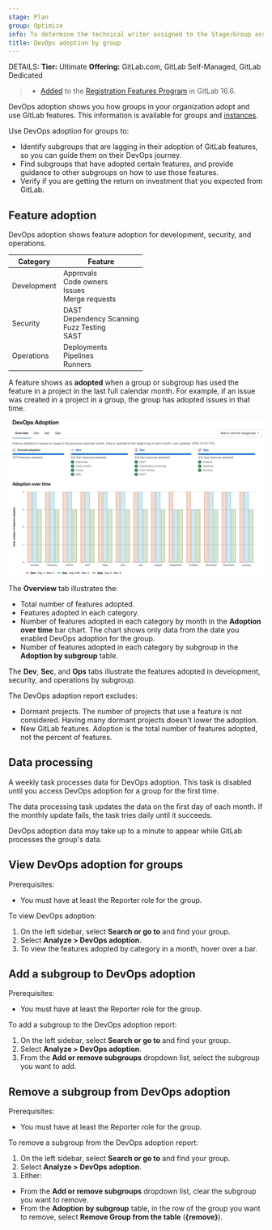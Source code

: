 ```yaml
---
stage: Plan
group: Optimize
info: To determine the technical writer assigned to the Stage/Group associated with this page, see https://handbook.gitlab.com/handbook/product/ux/technical-writing/#assignments
title: DevOps adoption by group
---
```


DETAILS:
**Tier:** Ultimate
**Offering:** GitLab.com, GitLab Self-Managed, GitLab Dedicated

> - [Added](https://gitlab.com/gitlab-org/gitlab/-/issues/367093) to the [Registration Features Program](../../../administration/settings/usage_statistics.md#registration-features-program) in GitLab 16.6.

DevOps adoption shows you how groups in your organization adopt and use GitLab features.
This information is available for groups and [instances](../../../administration/analytics/dev_ops_reports.md).

Use DevOps adoption for groups to:

- Identify subgroups that are lagging in their adoption of GitLab features, so you can guide them on
  their DevOps journey.
- Find subgroups that have adopted certain features, and provide guidance to other subgroups on
  how to use those features.
- Verify if you are getting the return on investment that you expected from GitLab.

## Feature adoption

DevOps adoption shows feature adoption for development, security, and operations.

| Category    | Feature |
|-------------|---------|
| Development | Approvals<br>Code owners<br>Issues<br>Merge requests |
| Security    | DAST<br>Dependency Scanning<br>Fuzz Testing<br>SAST |
| Operations  | Deployments<br>Pipelines<br>Runners |

A feature shows as **adopted** when a group or subgroup has used the feature in a project in the last full calendar month.
For example, if an issue was created in a project in a group, the group has adopted issues in that time.

![DevOps adoption report for a group](img/devops_adoption_v17_8.png)

The **Overview** tab illustrates the:

- Total number of features adopted.
- Features adopted in each category.
- Number of features adopted in each category by month in the **Adoption over time** bar chart.
The chart shows only data from the date you enabled DevOps adoption for the group.
- Number of features adopted in each category by subgroup in the **Adoption by subgroup** table.

The **Dev**, **Sec**, and **Ops** tabs illustrate the features adopted in development, security, and operations by subgroup.

The DevOps adoption report excludes:

- Dormant projects. The number of projects that use a feature is not considered. Having many dormant projects doesn't lower the adoption.
- New GitLab features. Adoption is the total number of features adopted, not the percent of features.

## Data processing

A weekly task processes data for DevOps adoption.
This task is disabled until you access DevOps adoption for a group for the first time.

The data processing task updates the data on the first day of each month.
If the monthly update fails, the task tries daily until it succeeds.

DevOps adoption data may take up to a minute to appear while GitLab processes the group's data.

## View DevOps adoption for groups

Prerequisites:

- You must have at least the Reporter role for the group.

To view DevOps adoption:

1. On the left sidebar, select **Search or go to** and find your group.
1. Select **Analyze > DevOps adoption**.
1. To view the features adopted by category in a month, hover over a bar.

## Add a subgroup to DevOps adoption

Prerequisites:

- You must have at least the Reporter role for the group.

To add a subgroup to the DevOps adoption report:

1. On the left sidebar, select **Search or go to** and find your group.
1. Select **Analyze > DevOps adoption**.
1. From the **Add or remove subgroups** dropdown list, select the subgroup you want to add.

## Remove a subgroup from DevOps adoption

Prerequisites:

- You must have at least the Reporter role for the group.

To remove a subgroup from the DevOps adoption report:

1. On the left sidebar, select **Search or go to** and find your group.
1. Select **Analyze > DevOps adoption**.
1. Either:

- From the **Add or remove subgroups** dropdown list, clear the subgroup you want to remove.
- From the **Adoption by subgroup** table, in the row of the group you want to remove, select
**Remove Group from the table** (**{remove}**).
